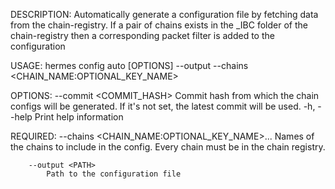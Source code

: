 DESCRIPTION:
Automatically generate a configuration file by fetching data from the chain-registry. If a pair of
chains exists in the _IBC folder of the chain-registry then a corresponding packet filter is added
to the configuration

USAGE:
    hermes config auto [OPTIONS] --output <PATH> --chains <CHAIN_NAME:OPTIONAL_KEY_NAME>

OPTIONS:
        --commit <COMMIT_HASH>    Commit hash from which the chain configs will be generated. If
                                  it's not set, the latest commit will be used.
    -h, --help                    Print help information

REQUIRED:
        --chains <CHAIN_NAME:OPTIONAL_KEY_NAME>...
            Names of the chains to include in the config. Every chain must be in the chain registry.

        --output <PATH>
            Path to the configuration file
